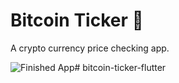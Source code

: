 # Bitcoin Ticker 🤑

A crypto currency price checking app.

![Finished App](https://github.com/londonappbrewery/Images/blob/master/bitcoin-flutter-demo.gif)# bitcoin-ticker-flutter
